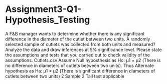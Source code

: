 # Assignment3-Q1-Hypothesis_Testing
A F&amp;B manager wants to determine whether there is any significant difference in the diameter of the cutlet between two units. A randomly selected sample of cutlets was collected from both units and measured? Analyze the data and draw inferences at 5% significance level. Please state the assumptions and tests that you carried out to check validity of the assumptions. Cutlets.csv
Assume Null hyposthesis as Ho: μ1 = μ2 (There is no difference in diameters of cutlets between two units).
Thus Alternate hypothesis as Ha: μ1 ≠ μ2 (There is significant difference in diameters of cutlets between two units) 2 Sample 2 Tail test applicable

